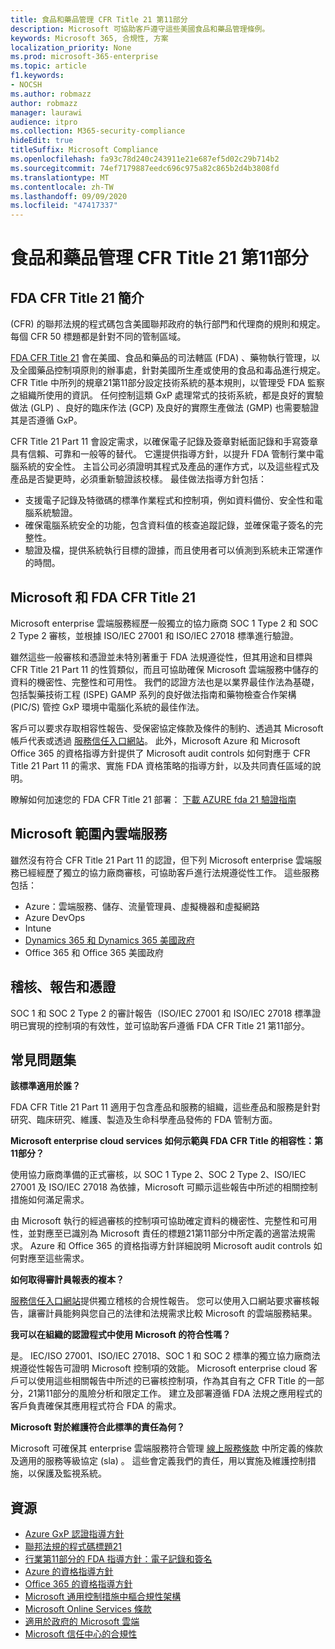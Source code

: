```yaml
---
title: 食品和藥品管理 CFR Title 21 第11部分
description: Microsoft 可協助客戶遵守這些美國食品和藥品管理條例。
keywords: Microsoft 365, 合規性, 方案
localization_priority: None
ms.prod: microsoft-365-enterprise
ms.topic: article
f1.keywords:
- NOCSH
ms.author: robmazz
author: robmazz
manager: laurawi
audience: itpro
ms.collection: M365-security-compliance
hideEdit: true
titleSuffix: Microsoft Compliance
ms.openlocfilehash: fa93c78d240c243911e21e687ef5d02c29b714b2
ms.sourcegitcommit: 74ef7179887eedc696c975a82c865b2d4b3808fd
ms.translationtype: MT
ms.contentlocale: zh-TW
ms.lasthandoff: 09/09/2020
ms.locfileid: "47417337"
---
```

# <a name="food-and-drug-administration-cfr-title-21-part-11"></a>食品和藥品管理 CFR Title 21 第11部分

## <a name="fda-cfr-title-21-overview"></a>FDA CFR Title 21 簡介

 (CFR) 的聯邦法規的程式碼包含美國聯邦政府的執行部門和代理商的規則和規定。 每個 CFR 50 標題都是針對不同的管制區域。

[FDA CFR Title 21](https://aka.ms/FDA-CFR) 會在美國、食品和藥品的司法轄區 (FDA) 、藥物執行管理，以及全國藥品控制項原則的辦事處，針對美國所生產或使用的食品和毒品進行規定。 CFR Title 中所列的規章21第11部分設定技術系統的基本規則，以管理受 FDA 監察之組織所使用的資訊。 任何控制這類 GxP 處理常式的技術系統，都是良好的實驗做法 (GLP) 、良好的臨床作法 (GCP) 及良好的實際生產做法 (GMP) 也需要驗證其是否遵循 GxP。

CFR Title 21 Part 11 會設定需求，以確保電子記錄及簽章對紙面記錄和手寫簽章具有信賴、可靠和一般等的替代。 它還提供指導方針，以提升 FDA 管制行業中電腦系統的安全性。 主旨公司必須證明其程式及產品的運作方式，以及這些程式及產品是否變更時，必須重新驗證該校樣。 最佳做法指導方針包括：

- 支援電子記錄及特徵碼的標準作業程式和控制項，例如資料備份、安全性和電腦系統驗證。
- 確保電腦系統安全的功能，包含資料值的核查追蹤記錄，並確保電子簽名的完整性。
- 驗證及檔，提供系統執行目標的證據，而且使用者可以偵測到系統未正常運作的時間。

## <a name="microsoft-and-fda-cfr-title-21"></a>Microsoft 和 FDA CFR Title 21

Microsoft enterprise 雲端服務經歷一般獨立的協力廠商 SOC 1 Type 2 和 SOC 2 Type 2 審核，並根據 ISO/IEC 27001 和 ISO/IEC 27018 標準進行驗證。

雖然這些一般審核和憑證並未特別著重于 FDA 法規遵從性，但其用途和目標與 CFR Title 21 Part 11 的性質類似，而且可協助確保 Microsoft 雲端服務中儲存的資料的機密性、完整性和可用性。 我們的認證方法也是以業界最佳作法為基礎，包括製藥技術工程 (ISPE) GAMP 系列的良好做法指南和藥物檢查合作架構 (PIC/S) 管控 GxP 環境中電腦化系統的最佳作法。

客戶可以要求存取相容性報告、受保密協定條款及條件的制約、透過其 Microsoft 帳戶代表或透過 [服務信任入口網站](https://aka.ms/stphelp)。 此外，Microsoft Azure 和 Microsoft Office 365 的資格指導方針提供了 Microsoft audit controls 如何對應于 CFR Title 21 Part 11 的需求、實施 FDA 資格策略的指導方針，以及共同責任區域的說明。

瞭解如何加速您的 FDA CFR Title 21 部署： [下載 AZURE fda 21 驗證指南](https://go.microsoft.com/fwlink/p/?linkid=2086604)

## <a name="microsoft-in-scope-cloud-services"></a>Microsoft 範圍內雲端服務

雖然沒有符合 CFR Title 21 Part 11 的認證，但下列 Microsoft enterprise 雲端服務已經經歷了獨立的協力廠商審核，可協助客戶進行法規遵從性工作。 這些服務包括：

- Azure：雲端服務、儲存、流量管理員、虛擬機器和虛擬網路
- Azure DevOps
- Intune
- [Dynamics 365 和 Dynamics 365 美國政府](https://aka.ms/d365-compliance-list)
- Office 365 和 Office 365 美國政府

## <a name="audits-reports-and-certificates"></a>稽核、報告和憑證

SOC 1 和 SOC 2 Type 2 的審計報告（ISO/IEC 27001 和 ISO/IEC 27018 標準證明已實現的控制項的有效性，並可協助客戶遵循 FDA CFR Title 21 第11部分。

## <a name="frequently-asked-questions"></a>常見問題集

**該標準適用於誰？**

FDA CFR Title 21 Part 11 適用于包含產品和服務的組織，這些產品和服務是針對研究、臨床研究、維護、製造及生命科學產品發佈的 FDA 管制方面。

**Microsoft enterprise cloud services 如何示範與 FDA CFR Title 的相容性：第11部分？**

使用協力廠商準備的正式審核，以 SOC 1 Type 2、SOC 2 Type 2、ISO/IEC 27001 及 ISO/IEC 27018 為依據，Microsoft 可顯示這些報告中所述的相關控制措施如何滿足需求。

由 Microsoft 執行的經過審核的控制項可協助確定資料的機密性、完整性和可用性，並對應至已識別為 Microsoft 責任的標題21第11部分中所定義的適當法規需求。 Azure 和 Office 365 的資格指導方針詳細說明 Microsoft audit controls 如何對應至這些需求。

**如何取得審計員報表的複本？**

[服務信任入口網站](https://aka.ms/stphelp)提供獨立稽核的合規性報告。 您可以使用入口網站要求審核報告，讓審計員能夠與您自己的法律和法規需求比較 Microsoft 的雲端服務結果。

**我可以在組織的認證程式中使用 Microsoft 的符合性嗎？**

是。 IEC/ISO 27001、ISO/IEC 27018、SOC 1 和 SOC 2 標準的獨立協力廠商法規遵從性報告可證明 Microsoft 控制項的效能。 Microsoft enterprise cloud 客戶可以使用這些相關報告中所述的已審核控制項，作為其自有之 CFR Title 的一部分，21第11部分的風險分析和限定工作。 建立及部署遵循 FDA 法規之應用程式的客戶負責確保其應用程式符合 FDA 的需求。

**Microsoft 對於維護符合此標準的責任為何？**

Microsoft 可確保其 enterprise 雲端服務符合管理 [線上服務條款](https://www.microsoftvolumelicensing.com/DocumentSearch.aspx?Mode=3&DocumentTypeId=31) 中所定義的條款及適用的服務等級協定 (sla) 。 這些會定義我們的責任，用以實施及維護控制措施，以保護及監視系統。

## <a name="resources"></a>資源

- [Azure GxP 認證指導方針](https://aka.ms/gxpcompliance)
- [聯邦法規的程式碼標題21](https://aka.ms/FDA-CFR)
- [行業第11部分的 FDA 指導方針：電子記錄和簽名](https://www.fda.gov/RegulatoryInformation/Guidances/ucm125067.htm)
- [Azure 的資格指導方針](https://aka.ms/azurefda21cfrpart11qualguide)
- [Office 365 的資格指導方針](https://aka.ms/o365-qualification-guideline)
- [Microsoft 通用控制措施中樞合規性架構](https://www.microsoft.com/trust-center/compliance/compliance-overview)
- [Microsoft Online Services 條款](https://aka.ms/Online-Services-Terms)
- [適用於政府的 Microsoft 雲端](https://aka.ms/govt-cloud)
- [Microsoft 信任中心的合規性](https://www.microsoft.com/trust-center/compliance/compliance-overview)
